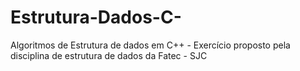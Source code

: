 # Estrutura-Dados-C-
Algoritmos de Estrutura de dados em C++ - Exercício proposto pela disciplina de estrutura de dados da Fatec - SJC
